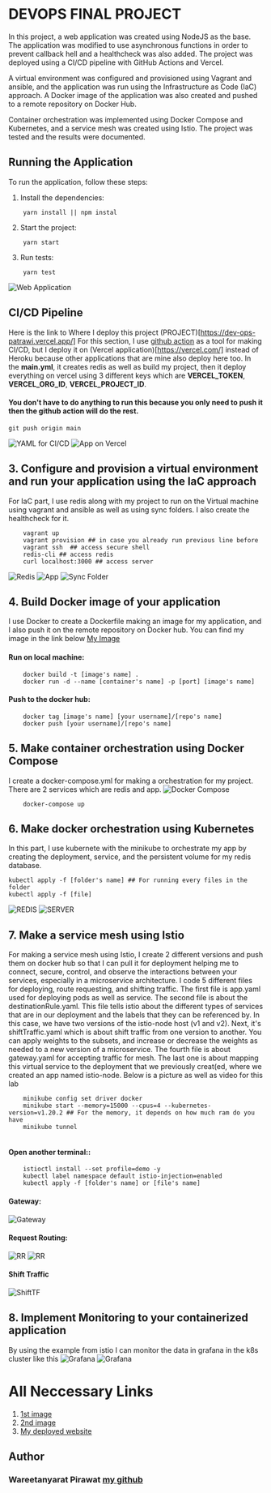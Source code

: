 # DEVOPS FINAL PROJECT

In this project, a web application was created using NodeJS as the base. The application was modified to use asynchronous functions in order to prevent callback hell and a healthcheck was also added. The project was deployed using a CI/CD pipeline with GitHub Actions and Vercel.

A virtual environment was configured and provisioned using Vagrant and ansible, and the application was run using the Infrastructure as Code (IaC) approach. A Docker image of the application was also created and pushed to a remote repository on Docker Hub.

Container orchestration was implemented using Docker Compose and Kubernetes, and a service mesh was created using Istio. The project was tested and the results were documented.

## Running the Application

To run the application, follow these steps:

1. Install the dependencies:

```
    yarn install || npm instal
```

2. Start the project:

```
    yarn start
```

3. Run tests:

```
    yarn test
```

![Web Application](./image/web-application.png)

## CI/CD Pipeline

Here is the link to Where I deploy this project (PROJECT)[https://dev-ops-patrawi.vercel.app/]
For this section, I use [github action](https://github.com/features/actions) as a tool for making CI/CD, but I deploy it on (Vercel application)[https://vercel.com/] instead of Heroku because other applications that are mine also deploy here too. In the **main.yml**, it creates redis as well as build my project, then it deploy everything on vercel using 3 different keys which are **VERCEL_TOKEN**, **VERCEL_ORG_ID**, **VERCEL_PROJECT_ID**.

#### You don't have to do anything to run this because you only need to push it then the github action will do the rest.

```
git push origin main
```

![YAML for CI/CD](./image/github-action.png)
![App on Vercel](image/project.png)

## 3. Configure and provision a virtual environment and run your application using the IaC approach

For IaC part, I use redis along with my project to run on the Virtual machine using vagrant and ansible as well as using sync folders. I also create the healthcheck for it.

```
    vagrant up
    vagrant provision ## in case you already run previous line before
    vagrant ssh  ## access secure shell
    redis-cli ## access redis
    curl localhost:3000 ## access server
```

![Redis](image/redis-vagrant.png)
![App](image/vagrant.png)
![Sync Folder](image/sync-folder.png)

## 4. Build Docker image of your application

I use Docker to create a Dockerfile making an image for my application, and I also push it on the remote repository on Docker hub. You can find my image in the link below
[My Image](https://hub.docker.com/r/dogeceptionpp123/devops_project)

#### Run on local machine:

```
    docker build -t [image's name] .
    docker run -d --name [container's name] -p [port] [image's name]

```

#### Push to the docker hub:

```
    docker tag [image's name] [your username]/[repo's name]
    docker push [your username]/[repo's name]
```

## 5. Make container orchestration using Docker Compose

I create a docker-compose.yml for making a orchestration for my project. There are 2 services which are redis and app.
![Docker Compose](./image/docker-compose.png)

```
    docker-compose up
```

## 6. Make docker orchestration using Kubernetes

In this part, I use kubernete with the minikube to orchestrate my app by creating the deployment, service, and the persistent volume for my redis database.

```
kubectl apply -f [folder's name] ## For running every files in the folder
kubectl apply -f [file]
```

![REDIS](./image/redis.png)
![SERVER](./image/server-kubernete.png)

## 7. Make a service mesh using Istio

For making a service mesh using Istio, I create 2 different versions and push them on docker hub so that I can pull it for deployment helping me to connect, secure, control, and observe the interactions between your services, especially in a microservice architecture. I code 5 different files for deploying, route requesting, and shifting traffic. The first file is app.yaml used for deploying pods as well as service. The second file is about the destinationRule.yaml. This file tells istio about the different types of services that are in our deployment and the labels that they can be referenced by. In this case, we have two versions of the istio-node host (v1 and v2). Next, it's shiftTraffic.yaml which is about shift traffic from one version to another. You can apply weights to the subsets, and increase or decrease the weights as needed to a new version of a microservice. The fourth file is about gateway.yaml for accepting traffic for mesh. The last one is about mapping this virtual service to the deployment that we previously creat(ed, where we created an app named istio-node. Below is a picture as well as video for this lab

```
    minikube config set driver docker
    minikube start --memory=15000 --cpus=4 --kubernetes-version=v1.20.2 ## For the memory, it depends on how much ram do you have
    minikube tunnel


```

#### Open another terminal::

```
    istioctl install --set profile=demo -y
    kubectl label namespace default istio-injection=enabled
    kubectl apply -f [folder's name] or [file's name]
```

#### Gateway:

![Gateway](./image/istio-gateway.png)

#### Request Routing:

![RR](./image/istio-deployment.png)
![RR](./image/istio-deployment-RR-deployment.png)

#### Shift Traffic

![ShiftTF](./image/shiftTraffic.png)

## 8. Implement Monitoring to your containerized application

By using the example from istio I can monitor the data in grafana in the k8s cluster like this
![Grafana](./image/grafana.png)
![Grafana](./image/grafana-2.png)

# All Neccessary Links

1. [1st image](https://hub.docker.com/r/dogeceptionpp123/devops_project)
2. [2nd image](https://hub.docker.com/r/dogeceptionpp123/dev_opv2)
3. [My deployed website](https://dev-ops-patrawi.vercel.app/)

## Author

### Wareetanyarat Pirawat [my github](https://github.com/patrawi)
